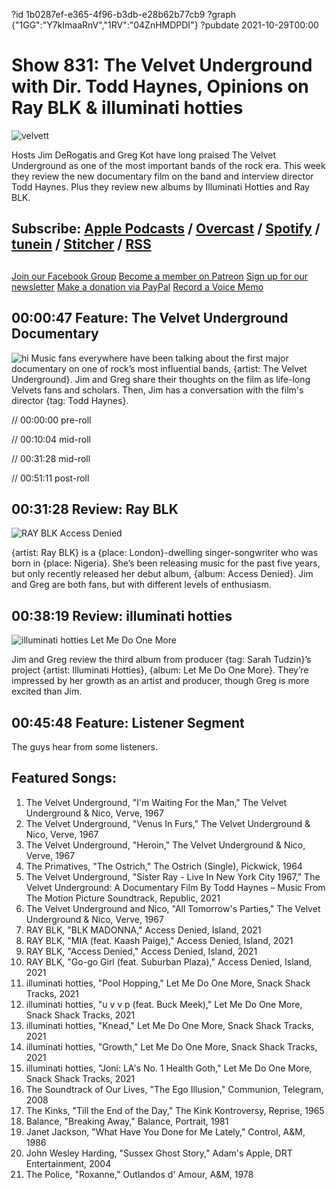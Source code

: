 ?id 1b0287ef-e365-4f96-b3db-e28b62b77cb9
?graph {"1GG":"Y7kImaaRnV","1RV":"04ZnHMDPDI"}
?pubdate 2021-10-29T00:00
# Show 831: The Velvet Underground with Dir. Todd Haynes, Opinions on Ray BLK & illuminati hotties
![velvett](https://static.soundopinions.org/images/2021/unnamed.jpeg)

Hosts Jim DeRogatis and Greg Kot have long praised The Velvet Underground as one of the most important bands of the rock era. This week they review the new documentary film on the band and interview director Todd Haynes. Plus they review new albums by Illuminati Hotties and Ray BLK. 


## Subscribe: [Apple Podcasts](https://itunes.apple.com/us/podcast/sound-opinions/id94793843) / [Overcast](https://overcast.fm/itunes94793843/sound-opinions) / [Spotify](https://open.spotify.com/show/1kNR8YL7TBrQuRxDdS4wtU) / [tunein](https://tunein.com/podcasts/Music-Podcasts/Sound-Opinions-p60273/) / [Stitcher](http://www.stitcher.com/podcast/sound-opinions) / [RSS](https://feeds.simplecast.com/Nn6fjnB0)


##
[Join our Facebook Group](https://bit.ly/3sivr9T)
[Become a member on Patreon](https://bit.ly/3slWZvc)
[Sign up for our newsletter](https://bit.ly/3eEvRnG)
[Make a donation via PayPal](https://bit.ly/3dmt9lU)
[Record a Voice Memo](https://bit.ly/2RyD5Ah)


## 00:00:47 Feature: The Velvet Underground Documentary
![hi](https://static.soundopinions.org/images/2021/hi.jpeg)
Music fans everywhere have been talking about the first major documentary on one of rock’s most influential bands, {artist: The Velvet Underground}. Jim and Greg share their thoughts on the film as life-long Velvets fans and scholars. Then, Jim has a conversation with the film's director {tag: Todd Haynes}.



// 00:00:00 pre-roll

// 00:10:04 mid-roll

// 00:31:28 mid-roll

// 00:51:11 post-roll


## 00:31:28 Review: Ray BLK

![RAY BLK Access Denied](https://static.soundopinions.org/assets/831/1GG12.jpg)

{artist: Ray BLK} is a {place: London}-dwelling singer-songwriter who was born in {place: Nigeria}. She’s been releasing music for the past five years, but only recently released her debut album, {album: Access Denied}. Jim and Greg are both fans, but with different levels of enthusiasm. 

## 00:38:19 Review: illuminati hotties

![illuminati hotties Let Me Do One More](https://static.soundopinions.org/assets/831/1RV1.jpg)

Jim and Greg review the third album from producer {tag: Sarah Tudzin}’s project {artist: Illuminati Hotties}, {album: Let Me Do One More}. They’re impressed by her growth as an artist and producer, though Greg is more excited than Jim.


## 00:45:48 Feature: Listener Segment

The guys hear from some listeners.




## Featured Songs:

1. The Velvet Underground, "I'm Waiting For the Man," The Velvet Underground & Nico, Verve, 1967
1. The Velvet Underground, "Venus In Furs," The Velvet Underground & Nico, Verve, 1967
1. The Velvet Underground, "Heroin," The Velvet Underground & Nico, Verve, 1967
1. The Primatives, "The Ostrich," The Ostrich (Single), Pickwick, 1964
1. The Velvet Underground, "Sister Ray - Live In New York City 1967," The Velvet Underground: A Documentary Film By Todd Haynes – Music From The Motion Picture Soundtrack, Republic, 2021
1. The Velvet Underground and Nico, "All Tomorrow's Parties," The Velvet Underground & Nico, Verve, 1967
1. RAY BLK, "BLK MADONNA," Access Denied, Island, 2021
1. RAY BLK, "MIA (feat. Kaash Paige)," Access Denied, Island, 2021
1. RAY BLK, "Access Denied," Access Denied, Island, 2021
1. RAY BLK, "Go-go Girl (feat. Suburban Plaza)," Access Denied, Island, 2021
1. illuminati hotties, "Pool Hopping," Let Me Do One More, Snack Shack Tracks, 2021
1. illuminati hotties, "u v v p (feat. Buck Meek)," Let Me Do One More, Snack Shack Tracks, 2021
1. illuminati hotties, "Knead," Let Me Do One More, Snack Shack Tracks, 2021
1. illuminati hotties, "Growth," Let Me Do One More, Snack Shack Tracks, 2021
1. illuminati hotties, "Joni: LA's No. 1 Health Goth," Let Me Do One More, Snack Shack Tracks, 2021
1. The Soundtrack of Our Lives, "The Ego Illusion," Communion, Telegram, 2008
1. The Kinks, "Till the End of the Day," The Kink Kontroversy, Reprise, 1965
1. Balance, "Breaking Away," Balance, Portrait, 1981
1. Janet Jackson, "What Have You Done for Me Lately," Control, A&M, 1986
1. John Wesley Harding, "Sussex Ghost Story," Adam's Apple, DRT Entertainment, 2004
1. The Police, "Roxanne," Outlandos d' Amour, A&M, 1978